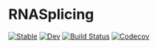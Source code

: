 # RNASplicing

[![Stable](https://img.shields.io/badge/docs-stable-blue.svg)](https://zenna.github.io/RNASplicing.jl/stable)
[![Dev](https://img.shields.io/badge/docs-dev-blue.svg)](https://zenna.github.io/RNASplicing.jl/dev)
[![Build Status](https://travis-ci.com/zenna/RNASplicing.jl.svg?branch=master)](https://travis-ci.com/zenna/RNASplicing.jl)
[![Codecov](https://codecov.io/gh/zenna/RNASplicing.jl/branch/master/graph/badge.svg)](https://codecov.io/gh/zenna/RNASplicing.jl)
